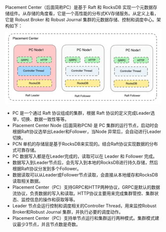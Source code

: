 Placement Center（后面简称PC）是基于 Raft 和 RocksDB 实现一个元数据存储组件。从存储的角度看，它是一个高性能的分布式KV存储服务。从定义上看，它是 Robust Broker 和 Robust Journal 集群的元数据存储、控制和调度中心。架构如下：
![image](../../images/doc-image1.png)
- PC 是一个通过 Raft 协议组成的集群，根据 Raft 协议的定义完成Leader选举，切换、数据一致性等等。
- Placement Center Node (后面简称PCN) 是 PC 集群的运行节点，启动时会根据Raft协议选举出Leader和Follower，当Node 异常后，会自动进行Leader切换。
- PCN 单机的存储层是基于RocksDB来实现的。结合Raft协议实现数据的分布式可靠存储。
- PC 数据写入都是在Leader完成的，读取可以在 Leader 和 Follower 完成。
- 数据写入到Leader节点后，会先写入到本地的RocksDB进行持久存储，然后根据Raft协议分发到多个Follower。
- 数据读取可以从Leader或Follower节点读取，会直接从本地缓存和RocksDB读取相关数据。
- Placement Center（PC）支持GRPC和HTTP两种协议，GRPC是默认的数据流协议，负责数据的写入和读取。HTTP协议主要用来完成集群管控、集群状态、监控信息的操作和获取等等。
- Leader 节点会运行控制和调度相关的Controller Thread，用来监控Robust Broker和Robust Journal 集群，并执行必要的调度动作。
- Placement Center（PC）支持单节点运行和集群运行两种模式。集群模式建议最少3节点，并且节点数是奇数。